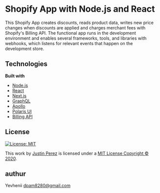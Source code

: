 # Shopify App with Node.js and React

This Shopify App creates discounts, reads product data, writes new price changes when discounts are applied and charges merchant fees with Shopify's Billing API. The functional app runs in the development environment and enables several frameworks, tools, and libraries with webhooks, which listens for relevant events that happen on the development store.

## Technologies
**Built with**
- [Node.js](https://nodejs.org/en)
- [React](https://reactjs.org)
- [Next.js](https://nextjs.org)
- [GraphQL](https://graphql.org)
- [Apollo](https://www.apollographql.com)
- [Polaris UI](https://polaris.shopify.com)
- [Billing API](https://shopify.dev/docs/admin-api/rest/reference/billing)

## License
[![License: MIT](https://img.shields.io/badge/License-MIT-green.svg)](https://github.com/jaayperez/shopify-app-node-react/blob/master/LICENSE)  

This work by [Justin Perez](https://justinperez.com) is licensed under a <a rel="license" href="https://github.com/jaayperez/shopify-app-node-react/blob/master/LICENSE">MIT License Copyright © 2020</a>.

## authur
Yevhenii
dpam8280@gmail.com
